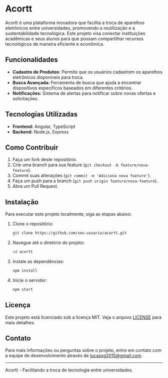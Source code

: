 # Acortt
Acortt é uma plataforma inovadora que facilita a troca de aparelhos eletrônicos entre universidades, promovendo a reutilização e a sustentabilidade tecnológica. Este projeto visa conectar instituições acadêmicas e seus alunos para que possam compartilhar recursos tecnológicos de maneira eficiente e econômica.

## Funcionalidades

- **Cadastro de Produtos:** Permite que os usuários cadastrem os aparelhos eletrônicos disponíveis para troca.
- **Busca Avançada:** Ferramenta de busca que ajuda a encontrar dispositivos específicos baseados em diferentes critérios.
- **Notificações:** Sistema de alertas para notificar sobre novas ofertas e solicitações.

## Tecnologias Utilizadas

- **Frontend:** Angular, TypeScript
- **Backend:** Node.js, Express

## Como Contribuir

1. Faça um fork deste repositório.
2. Crie uma branch para sua feature (`git checkout -b feature/nova-feature`).
3. Commit suas alterações (`git commit -m 'Adiciona nova feature'`).
4. Faça um push para a branch (`git push origin feature/nova-feature`).
5. Abra um Pull Request.

## Instalação

Para executar este projeto localmente, siga as etapas abaixo:

1. Clone o repositório:
    ```sh
    git clone https://github.com/seu-usuario/acortt.git
    ```
2. Navegue até o diretório do projeto:
    ```sh
    cd acortt
    ```
3. Instale as dependências:
    ```sh
    npm install
    ```
4. Inicie o servidor:
    ```sh
    npm start
    ```

## Licença

Este projeto está licenciado sob a licença MIT. Veja o arquivo [LICENSE](LICENSE) para mais detalhes.

## Contato

Para mais informações ou perguntas sobre o projeto, entre em contato com a equipe de desenvolvimento através de lucassg2015@gmail.com.

---

Acortt - Facilitando a troca de tecnologia entre universidades.